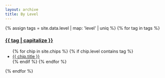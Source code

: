 ```yaml
---
layout: archive
title: By Level
---
```

{% assign tags = site.data.level | map: 'level' | uniq %}
{% for tag in tags %}
  <h3><a href="/by-level-{{ tag }}.html">{{ tag | capitalize }}</a></h3>
  <ul>
  {% for chip in site.chips %}
    {% if chip.level contains tag %}
    <li><a href="{{ chip.url }}">{{ chip.title }}</a></li>
    {% endif %}
  {% endfor %}
  </ul>
{% endfor %}
